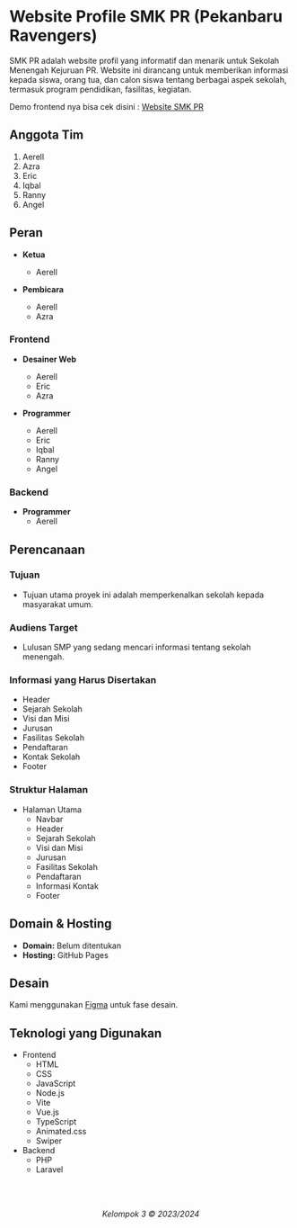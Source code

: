 # Website Profile SMK PR (Pekanbaru Ravengers)

SMK PR adalah website profil yang informatif dan menarik untuk Sekolah Menengah Kejuruan PR. Website ini dirancang untuk memberikan informasi kepada siswa, orang tua, dan calon siswa tentang berbagai aspek sekolah, termasuk program pendidikan, fasilitas, kegiatan.


Demo frontend nya bisa cek disini : [Website SMK PR](https://aerellsmk.github.io/project/smk_pr/index.html)

## Anggota Tim

1. Aerell
2. Azra
3. Eric
4. Iqbal
5. Ranny
6. Angel

## Peran

- **Ketua**
  - Aerell

- **Pembicara**
  - Aerell
  - Azra

### Frontend
- **Desainer Web**
  - Aerell
  - Eric
  - Azra

- **Programmer**
  - Aerell
  - Eric
  - Iqbal
  - Ranny
  - Angel

### Backend
- **Programmer**
  - Aerell

## Perencanaan

### Tujuan
- Tujuan utama proyek ini adalah memperkenalkan sekolah kepada masyarakat umum.

### Audiens Target
- Lulusan SMP yang sedang mencari informasi tentang sekolah menengah.

### Informasi yang Harus Disertakan
- Header
- Sejarah Sekolah
- Visi dan Misi
- Jurusan
- Fasilitas Sekolah
- Pendaftaran
- Kontak Sekolah
- Footer

### Struktur Halaman
- Halaman Utama
  - Navbar
  - Header
  - Sejarah Sekolah
  - Visi dan Misi
  - Jurusan
  - Fasilitas Sekolah
  - Pendaftaran
  - Informasi Kontak
  - Footer

## Domain & Hosting
- **Domain:** Belum ditentukan
- **Hosting:** GitHub Pages

## Desain

Kami menggunakan [Figma](https://www.figma.com/file/KpSN9guhDFCmZuMlSfQWR6/Website-Profile-Sekolah?type=design&node-id=0%3A1&mode=design&t=bHYX09DfcYTDnayS-1) untuk fase desain.

## Teknologi yang Digunakan

- Frontend
  - HTML
  - CSS
  - JavaScript
  - Node.js
  - Vite
  - Vue.js
  - TypeScript
  - Animated.css
  - Swiper
- Backend
  - PHP
  - Laravel

<br>
<br>

<p align="center"><i>Kelompok 3 &copy; 2023/2024</i></p>